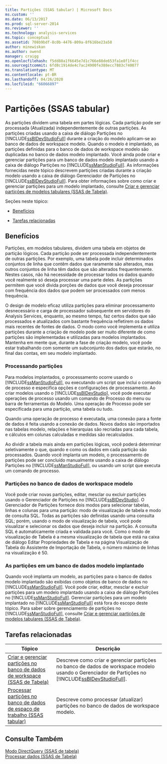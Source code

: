 ```yaml
---
title: Partições (SSAS tabular) | Microsoft Docs
ms.custom: ''
ms.date: 06/13/2017
ms.prod: sql-server-2014
ms.reviewer: ''
ms.technology: analysis-services
ms.topic: conceptual
ms.assetid: 708b9bdf-8c0b-4476-809a-8f616be23a58
author: minewiskan
ms.author: owend
manager: craigg
ms.openlocfilehash: f5dd80a1f6645e7d1c766e88de653fa1e8f1f4cc
ms.sourcegitcommit: 6fd8c1914de4c7ac24900fe388ecc7883c740077
ms.translationtype: MT
ms.contentlocale: pt-BR
ms.lasthandoff: 04/26/2020
ms.locfileid: "66066897"
---
```

# <a name="partitions-ssas-tabular"></a>Partições (SSAS tabular)
  As partições dividem uma tabela em partes lógicas. Cada partição pode ser processada (Atualizada) independentemente de outras partições. As partições criadas usando a caixa de diálogo Partições no [!INCLUDE[ssBIDevStudioFull](../../includes/ssbidevstudiofull-md.md)] durante a criação do modelo aplicam-se ao banco de dados de workspace modelo. Quando o modelo é implantado, as partições definidas para o banco de dados de workspace modelo são duplicadas no banco de dados modelo implantado. Você ainda pode criar e gerenciar partições para um banco de dados modelo implantado usando a caixa de diálogo Partições no [!INCLUDE[ssManStudioFull](../../includes/ssmanstudiofull-md.md)].  As informações fornecidas neste tópico descrevem partições criadas durante a criação modelo usando a caixa de diálogo Gerenciador de Partições no [!INCLUDE[ssBIDevStudioFull](../../includes/ssbidevstudiofull-md.md)]. Para obter informações sobre como criar e gerenciar partições para um modelo implantado, consulte [Criar e gerenciar partições de modelos tabulares &#40;SSAS de Tabela&#41;](create-and-manage-tabular-model-partitions-ssas-tabular.md).  
  
 Seções neste tópico:  
  
-   [Benefícios](#bkmk_benefits)  
  
-   [Tarefas relacionadas](#bkmk_related_tasks)  
  
##  <a name="benefits"></a><a name="bkmk_benefits"></a>Benefícios  
 Partições, em modelos tabulares, dividem uma tabela em objetos de partição lógicos. Cada partição pode ser processada independentemente de outras partições. Por exemplo, uma tabela pode incluir determinados conjuntos de linha que contêm dados que raramente são alterados, mas outros conjuntos de linha têm dados que são alterados frequentemente. Nestes casos, não há necessidade de processar todos os dados quando você realmente só deseja processar uma parte deles. As partições permitem que você divida porções de dados que você deseja processar com frequência dos dados que podem ser processados com menos frequência.  
  
 O design de modelo eficaz utiliza partições para eliminar processamento desnecessário e carga de processador subsequente em servidores do Analysis Services, enquanto, ao mesmo tempo, faz certos dados que são processados e atualizados com bastante frequência refletirem os dados mais recentes de fontes de dados. O modo como você implementa e utiliza partições durante a criação de modelo pode ser muito diferente de como partições são implementadas e utilizadas para modelos implantados. Mantenha em mente que, durante a fase de criação modelo, você pode estar trabalhando com somente um subconjunto dos dados que estarão, no final das contas, em seu modelo implantado.  
  
### <a name="processing-partitions"></a>Processando partições  
 Para modelos implantados, o processamento ocorre usando o [!INCLUDE[ssManStudioFull](../../includes/ssmanstudiofull-md.md)], ou executando um script que inclui o comando de processo e especifica opções e configurações de processamento. Ao criar modelos usando o [!INCLUDE[ssBIDevStudio](../../includes/ssbidevstudio-md.md)], você pode executar operações de processo usando um comando de Processo do menu ou barra de ferramentas do Modelo. Uma operação de Processo pode ser especificada para uma partição, uma tabela ou tudo.  
  
 Quando uma operação de processo é executada, uma conexão para a fonte de dados é feita usando a conexão de dados. Novos dados são importados nas tabelas modelo, relações e hierarquias são recriadas para cada tabela, e cálculos em colunas calculadas e medidas são recalculados.  
  
 Ao dividir a tabela mais ainda em partições lógicas, você poderá determinar seletivamente o que, quando e como os dados em cada partição são processados. Quando você implanta um modelo, o processamento de partições pode ser concluído manualmente usando a caixa de diálogo Partições no [!INCLUDE[ssManStudioFull](../../includes/ssmanstudiofull-md.md)], ou usando um script que executa um comando de processo.  
  
### <a name="partitions-in-the-model-workspace-database"></a>Partições no banco de dados de workspace modelo  
 Você pode criar novas partições, editar, mesclar ou excluir partições usando o Gerenciador de Partições no [!INCLUDE[ssBIDevStudio](../../includes/ssbidevstudio-md.md)]. O Gerenciador de Partições fornece dois modos para selecionar tabelas, linhas e colunas para uma partição: modo de visualização de tabela e modo de consulta SQL. Todas as partições são definidas usando uma consulta SQL; porém, usando o modo de visualização de tabela, você pode visualizar e selecionar os dados que deseja incluir na partição. A consulta SQL é automaticamente criada e validada para você. Como o modo de visualização de Tabela é a mesma visualização de tabela que está na caixa de diálogo Editar Propriedades de Tabela e na página Visualização de Tabela do Assistente de Importação de Tabela, o número máximo de linhas na visualização é 50.  
  
### <a name="partitions-in-a-deployed-model-database"></a>As partições em um banco de dados modelo implantado  
 Quando você implanta um modelo, as partições para o banco de dados modelo implantado são exibidas como objetos de banco de dados no [!INCLUDE[ssManStudioFull](../../includes/ssmanstudiofull-md.md)]. Você pode criar, editar, mesclar e excluir partições para um modelo implantado usando a caixa de diálogo Partições no [!INCLUDE[ssManStudioFull](../../includes/ssmanstudiofull-md.md)]. Gerenciar partições para um modelo implantado no [!INCLUDE[ssManStudioFull](../../includes/ssmanstudiofull-md.md)] está fora do escopo deste tópico. Para saber sobre gerenciamento de partições no [!INCLUDE[ssManStudioFull](../../includes/ssmanstudiofull-md.md)], consulte [Criar e gerenciar partições de modelos tabulares &#40;SSAS de Tabela&#41;](create-and-manage-tabular-model-partitions-ssas-tabular.md).  
  
##  <a name="related-tasks"></a><a name="bkmk_related_tasks"></a> Tarefas relacionadas  
  
|Tópico|Descrição|  
|-----------|-----------------|  
|[Criar e gerenciar partições no banco de dados de workspace &#40;SSAS de Tabela&#41;](workspace-database-ssas-tabular.md)|Descreve como criar e gerenciar partições no banco de dados de workspace modelo usando o Gerenciador de Partições no [!INCLUDE[ssBIDevStudioFull](../../includes/ssbidevstudiofull-md.md)].|  
|[Processar partições no banco de dados de espaço de trabalho &#40;SSAS tabular&#41;](process-partitions-in-the-workspace-database-ssas-tabular.md)|Descreve como processar (atualizar) partições no banco de dados de workspace modelo.|  
  
## <a name="see-also"></a>Consulte Também  
 [Modo DirectQuery &#40;SSAS de tabela&#41;](directquery-mode-ssas-tabular.md)   
 [Processar dados &#40;SSAS de Tabela&#41;](../process-data-ssas-tabular.md)  
  
  
